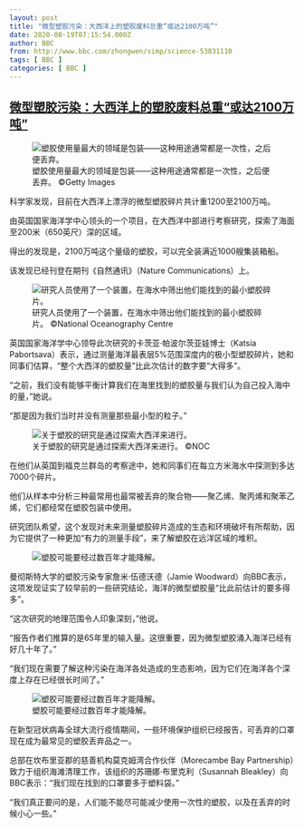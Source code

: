 ```yaml
---
layout: post
title: "微型塑胶污染：大西洋上的塑胶废料总重“或达2100万吨”"
date: 2020-08-19T07:15:54.000Z
author: BBC
from: http://www.bbc.com/zhongwen/simp/science-53831110
tags: [ BBC ]
categories: [ BBC ]
---
```

<!--1597821354000-->
[微型塑胶污染：大西洋上的塑胶废料总重“或达2100万吨”](http://www.bbc.com/zhongwen/simp/science-53831110)
------

<div>
<figure><img alt="塑胶使用量最大的领域是包装——这种用途通常都是一次性，之后便丢弃。" src="https://ichef.bbci.co.uk/news/600/cpsprodpb/EDE3/production/_96999806_gettyimages-466150954.jpg" referrerpolicy="no-referrer"><br><figcaption>塑胶使用量最大的领域是包装——这种用途通常都是一次性，之后便丢弃。 ©Getty Images</figcaption></figure><p class="story-body__introduction">科学家发现，目前在大西洋上漂浮的微型塑胶碎片共计重1200至2100万吨。</p><p>由英国国家海洋学中心领头的一个项目，在大西洋中部进行考察研究，探索了海面至200米（650英尺）深的区域。</p><p>得出的发现是，2100万吨这个量级的塑胶，可以完全装满近1000艘集装箱船。</p><p>该发现已经刊登在期刊《自然通讯》（Nature Communications）上。</p><figure><img alt="研究人员使用了一个装置，在海水中筛出他们能找到的最小塑胶碎片。" src="https://ichef.bbci.co.uk/news/600/cpsprodpb/C365/production/_114012005_underwaterseiving.jpg" referrerpolicy="no-referrer"><br><figcaption>研究人员使用了一个装置，在海水中筛出他们能找到的最小塑胶碎片。 ©National Oceanography Centre</figcaption></figure><p>英国国家海洋学中心领导此次研究的卡茨亚·帕波尔茨亚娃博士（Katsia Pabortsava）表示，通过测量海洋最表层5%范围深度内的极小型塑胶碎片，她和同事们估算，“整个大西洋的塑胶量”比此次估计的数字要“大得多”。</p><p>“之前，我们没有能够平衡计算我们在海里找到的塑胶量与我们认为自己投入海中的量，”她说。</p><p>“那是因为我们当时并没有测量那些最小型的粒子。”</p><figure><img alt="关于塑胶的研究是通过探索大西洋来进行。" src="https://ichef.bbci.co.uk/news/600/cpsprodpb/125CB/production/_114011257_rrsdiscovery.jpg" referrerpolicy="no-referrer"><br><figcaption>关于塑胶的研究是通过探索大西洋来进行。 ©NOC</figcaption></figure><p>在他们从英国到福克兰群岛的考察途中，她和同事们在每立方米海水中探测到多达7000个碎片。</p><p>他们从样本中分析三种最常用也最常被丢弃的聚合物——聚乙烯、聚丙烯和聚苯乙烯，它们都经常在塑胶包装中使用。</p><p>研究团队希望，这个发现对未来测量塑胶碎片造成的生态和环境破坏有所帮助，因为它提供了一种更加“有力的测量手段”，来了解塑胶在远洋区域的堆积。</p><figure><img alt="塑胶可能要经过数百年才能降解。" src="https://ichef.bbci.co.uk/news/600/cpsprodpb/3B6B/production/_114011251_img_1993.jpg" referrerpolicy="no-referrer"><br><figcaption></figcaption></figure><p>曼彻斯特大学的塑胶污染专家詹米·伍德沃德（Jamie Woodward）向BBC表示，这项发现证实了较早前的一些研究结论，海洋的微型塑胶量“比此前估计的要多得多”。</p><p>“这次研究的地理范围令人印象深刻，”他说。</p><p>“报告作者们推算的是65年里的输入量。这很重要，因为微型塑胶涌入海洋已经有好几十年了。”</p><p>“我们现在需要了解这种污染在海洋各处造成的生态影响，因为它们在海洋各个深度上存在已经很长时间了。”</p><figure><img alt="塑胶可能要经过数百年才能降解。" src="https://ichef.bbci.co.uk/news/600/cpsprodpb/898B/production/_114011253_img_2002.jpg" referrerpolicy="no-referrer"><br><figcaption>塑胶可能要经过数百年才能降解。</figcaption></figure><p>在新型冠状病毒全球大流行疫情期间，一些环境保护组织已经报告，可丢弃的口罩现在成为最常见的塑胶丢弃品之一。</p><p>总部在坎布里亚郡的慈善机构莫克姆湾合作伙伴（Morecambe Bay Partnership）致力于组织海滩清理工作，该组织的苏珊娜·布里克利（Susannah Bleakley）向BBC表示：“我们现在找到的口罩要多于塑料袋。”</p><p>“我们真正要问的是，人们能不能尽可能减少使用一次性的塑胶，以及在丢弃的时候小心一些。”</p>
</div>
